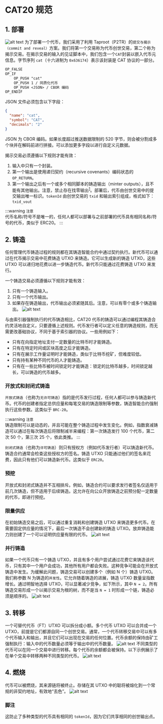 # CAT20 规范

## 1. 部署

![alt text](/cat20-01.png)
为了部署一个代币，我们采用了利用 Taproot（P2TR）的`提交与揭示（commit and reveal）`方案。我们将第一个交易称为代币创世交易，第二个称为揭示交易。在揭示交易的输入的见证脚本中，我们包含一个`CAT`封装以嵌入代币元信息。字节序列 `cat`（十六进制为 `0x636174`）表示该封装是 CAT 协议的一部分。

```txt
OP_FALSE 
OP_IF 
    OP_PUSH "cat" 
    OP_PUSH 1 / 同质化代币 
    OP_PUSH <JSON> / CBOR 编码 
OP_ENDIF
```

JSON 文件必须包含以下字段：

```json
{
  "name": "cat",
  "symbol": "CAT",
  "decimals": "2"
}
```

JSON 为 CBOR 编码。如果长度超过推送数据限制的 520 字节，则会被分割成多个块并在解码前进行拼接。可以添加更多字段以进行自定义元数据。

揭示交易必须遵循以下规则才能有效：

1. 输入中只有一个封装。
2. 第一个输出是使用递归契约（recursive covenants）编码状态的 `OP_RETURN`。
3. 第一个输出之后有一个或多个相同脚本的铸造输出（minter outputs），且不能有其他输出。注意，禁止存在找零输出<sup>[1](#脚注)</sup>。部署后，代币由创世交易中的提交输出唯一标识。`tokenId` 由创世交易的 `txid` 和输出索引组成，格式如下：`txid_vout`

:::warning `注意`  
代币名称/符号不是唯一的，任何人都可以部署与之前部署的代币具有相同名称/符号的代币，类似于 ERC20。
:::

## 2. 铸造

任何管理代币铸造过程的规则都在其铸造智能合约中通过契约执行。新代币可以通过在代币揭示交易中花费铸造 UTXO 来铸造。它可以生成新的铸造 UTXO，这些 UTXO 可以递归地花费以进一步铸造代币。新代币只能通过花费铸造 UTXO 来发行。

一个铸造交易必须遵循以下规则才能有效：

1. 只有一个铸造输入。
2. 只有一个代币输出。
3. 如果存在铸造输出，代币输出必须紧随其后。注意，可以有零个或多个铸造输出。
![alt text](/cat20-02.png)

与由索引器强制执行的代币铸造相比，CAT20 代币的铸造可以通过编程其铸造合约灵活地自定义，只要遵循上述规则。代币发行者可以定义任意的铸造规则，而无需更改基础协议，不同于基于索引器的协议。一些用例如下：

- 只有在向指定地址支付一定数量的比特币时才能铸造。
- 只有在特定时间或区块高度之后才能铸造。
- 只有在展示工作量证明时才能铸造，类似于比特币挖矿，但难度较低。
- 只有持有某种不同代币的人才能铸造。
- 只有在一些比特币被时间锁定时才能铸造：锁定的比特币越多，时间锁定越长，可以铸造的代币越多。

### 开放式和封闭式铸造

`开放式铸造`（也称为`无许可铸造`）指的是代币发行过程，任何人都可以参与铸造新代币。代币的创建者指定总供应量和每笔交易的铸造限制等参数，铸造智能合约强制执行这些参数。这类似于 `BRC-20`。

:::warning `注意`  
铸造限制可以是动态的，并且可能在整个铸造过程中发生变化。例如，指数衰减铸造可以通过在每次铸造后将限制减半来编程：第一次铸造发行 100 个代币，第二次 50 个，第三次 25 个，依此类推。
:::

`封闭式铸造`（也称为`许可铸造`）则只有授权方（例如代币发行者）可以铸造新代币。铸造合约通常会检查这些授权方的签名。铸造 UTXO 只能通过他们的签名来花费，因此只有他们可以铸造新代币。这类似于 `ERC20`。

### 预挖

开放式和封闭式铸造并不互相排斥。例如，铸造合约可以要求发行者签名仅适用于前几次铸造，但不适用于后续铸造。这允许在向公众开放铸造之前预分配一定数量的代币，即进行预挖。

### 限量供应

在初始铸造交易之后，可以通过重复消耗和创建铸造 UTXO 来铸造更多代币。在需要固定供应量的情况下，最后一次铸造不会创建新的铸造 UTXO。放弃铸造能力则创建了一个可以证明供应量有限的代币。
![alt text](/cat20-03.png)

### 并行铸造

如果一个代币只有一个铸造 UTXO，并且有多个用户尝试通过花费它来铸造该代币，只有其中一个用户会成功，其他所有用户都会失败。这种竞争可能会在开放式铸造中发生。为缓解此问题，铸造交易可以创建多个（例如 N 个）铸造 UTXO。我们称参数 N 为铸造的`并发性`。它允许随着铸造的进展，铸造 UTXO 数量呈指数增长。通过明智地选择 UTXO，可以显著减少竞争，如下所示，其中 `N = 2`。所有铸造交易形成一个以揭示交易为根的树，而不是当 `N = 1` 时形成一个链，铸造必须是顺序的。
![alt text](/cat20-04.png)

## 3. 转移

一个可替代代币（FT）UTXO 可以拆分成小额。多个代币 UTXO 可以合并成一个 UTXO，前提是它们都源自同一个创世交易。通常，一个代币转移交易中可以有多个代币输入和输出，并且它们可以出现在交易的任何位置。代币余额的保持由矿工强制执行：输入中的代币数量必须等于输出中的代币数量。
![alt text](/cat20-05.png)
不同类型的代币可以在同一个交易中进行转移。每个代币的余额都会被保持。以下示例展示了在单个交易中转移两种不同类型的代币。
![alt text](/cat20-06.png)

## 4. 燃烧

代币可以被燃烧，其来源链将被终止。存储在其 UTXO 中的聪将被熔化到一个常规的非契约地址，有效地“去色”。
![alt text](/cat20-07.png)

### 脚注

这防止了多种类型的代币具有相同的 `tokenId`，因为它们共享相同的创世输出点。

